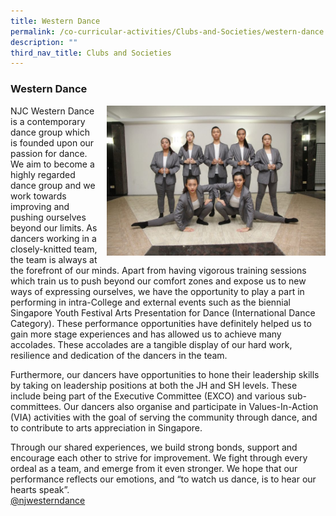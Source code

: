 ```yaml
---
title: Western Dance
permalink: /co-curricular-activities/Clubs-and-Societies/western-dance
description: ""
third_nav_title: Clubs and Societies
---
```

### Western Dance

<img src="/images/westerndance1.png" style="width:350px;height:240px;margin-left:15px;" align = "right"> NJC Western Dance is a contemporary dance group which is founded upon our passion for dance. We aim to become a highly regarded dance group and we work towards improving and pushing ourselves beyond our limits. As dancers working in a closely-knitted team, the team is always at the forefront of our minds. Apart from having vigorous training sessions which train us to push beyond our comfort zones and expose us to new ways of expressing ourselves, we have the opportunity to play a part in performing in intra-College and external events such as the biennial Singapore Youth Festival Arts Presentation for Dance (International Dance Category). These performance opportunities have definitely helped us to gain more stage experiences and has allowed us to achieve many accolades. These accolades are a tangible display of our hard work, resilience and dedication of the dancers in the team.

Furthermore, our dancers have opportunities to hone their leadership skills by taking on leadership positions at both the JH and SH levels. These include being part of the Executive Committee (EXCO) and various sub-committees. Our dancers also organise and participate in Values-In-Action (VIA) activities with the goal of serving the community through dance, and to contribute to arts appreciation in Singapore.

Through our shared experiences, we build strong bonds, support and encourage each other to strive for improvement. We fight through every ordeal as a team, and emerge from it even stronger. We hope that our performance reflects our emotions, and “to watch us dance, is to hear our hearts speak”.  
[@njwesterndance](https://www.instagram.com/njwesterndance/?hl=en)